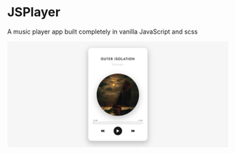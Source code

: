 # JSPlayer
A music player app built completely in vanilla JavaScript and scss

![JS Player](assets/images/screnshot.png)

